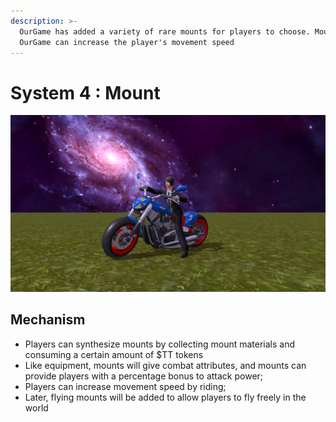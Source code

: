 ```yaml
---
description: >-
  OurGame has added a variety of rare mounts for players to choose. Mounts in
  OurGame can increase the player's movement speed
---
```


# System 4 : Mount

![](../.gitbook/assets/1.jpg)

## Mechanism

* Players can synthesize mounts by collecting mount materials and consuming a certain amount of $TT tokens
* Like equipment, mounts will give combat attributes, and mounts can provide players with a percentage bonus to attack power;
* Players can increase movement speed by riding;
* Later, flying mounts will be added to allow players to fly freely in the world
